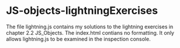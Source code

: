# JS-objects-lightningExercises
The file lightning.js contains my solutions to the lightning exercises in chapter 2.2 JS_Objects. The index.html contians no formatting. It only allows lightning.js to be examined in the inspection console.